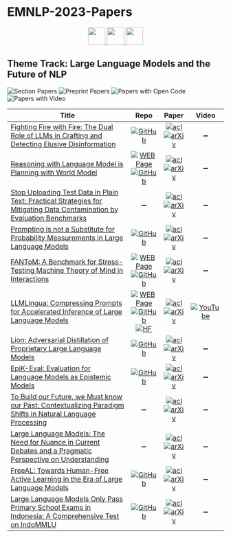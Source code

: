 # EMNLP-2023-Papers

<div align="center">
    <a href="https://github.com/DmitryRyumin/EMNLP-2023-Papers/blob/main/sections/nlp-applications.md">
        <img src="https://cdn.jsdelivr.net/gh/DmitryRyumin/NewEraAI-Papers@main/images/left.svg" width="40" alt="" />
    </a>
    <a href="https://github.com/DmitryRyumin/EMNLP-2023-Papers/">
        <img src="https://cdn.jsdelivr.net/gh/DmitryRyumin/NewEraAI-Papers@main/images/home.svg" width="40" alt="" />
    </a>
    <a href="https://github.com/DmitryRyumin/EMNLP-2023-Papers/blob/main/sections/human-centered-nlp.md">
        <img src="https://cdn.jsdelivr.net/gh/DmitryRyumin/NewEraAI-Papers@main/images/right.svg" width="40" alt="" />
    </a>
</div>

## Theme Track: Large Language Models and the Future of NLP

![Section Papers](https://img.shields.io/badge/Section%20Papers-12-42BA16) ![Preprint Papers](https://img.shields.io/badge/Preprint%20Papers-12-b31b1b) ![Papers with Open Code](https://img.shields.io/badge/Papers%20with%20Open%20Code-9-1D7FBF) ![Papers with Video](https://img.shields.io/badge/Papers%20with%20Video-1-FF0000)

<!-- 259, 393 -->
| **Title** | **Repo** | **Paper** | **Video** |
|-----------|:--------:|:---------:|:---------:|
| [Fighting Fire with Fire: The Dual Role of LLMs in Crafting and Detecting Elusive Disinformation](https://aclanthology.org/2023.emnlp-main.883) | [![GitHub](https://img.shields.io/github/stars/mickeymst/F3)](https://github.com/mickeymst/F3) | [![acl](https://img.shields.io/badge/pdf-ACL%20Anthology-CBCBCC.svg)](https://aclanthology.org/2023.emnlp-main.883.pdf) <br /> [![arXiv](https://img.shields.io/badge/arXiv-2310.15515-b31b1b.svg)](http://arxiv.org/abs/2310.15515) | :heavy_minus_sign: |
| [Reasoning with Language Model is Planning with World Model](https://aclanthology.org/2023.emnlp-main.507) | [![WEB Page](https://img.shields.io/badge/WEB-Page-159957.svg)](https://www.llm-reasoners.net) <br /> [![GitHub](https://img.shields.io/github/stars/Ber666/llm-reasoners)](https://github.com/Ber666/llm-reasoners) | [![acl](https://img.shields.io/badge/pdf-ACL%20Anthology-CBCBCC.svg)](https://aclanthology.org/2023.emnlp-main.507.pdf) <br /> [![arXiv](https://img.shields.io/badge/arXiv-2305.14992-b31b1b.svg)](http://arxiv.org/abs/2305.14992) | :heavy_minus_sign: |
| [Stop Uploading Test Data in Plain Text: Practical Strategies for Mitigating Data Contamination by Evaluation Benchmarks](https://aclanthology.org/2023.emnlp-main.308) | :heavy_minus_sign: | [![acl](https://img.shields.io/badge/pdf-ACL%20Anthology-CBCBCC.svg)](https://aclanthology.org/2023.emnlp-main.308.pdf) <br /> [![arXiv](https://img.shields.io/badge/arXiv-2305.10160-b31b1b.svg)](http://arxiv.org/abs/2305.10160) | :heavy_minus_sign: |
| [Prompting is not a Substitute for Probability Measurements in Large Language Models](https://aclanthology.org/2023.emnlp-main.306) | [![GitHub](https://img.shields.io/github/stars/jennhu/metalinguistic-prompting)](https://github.com/jennhu/metalinguistic-prompting) | [![acl](https://img.shields.io/badge/pdf-ACL%20Anthology-CBCBCC.svg)](https://aclanthology.org/2023.emnlp-main.306.pdf) <br /> [![arXiv](https://img.shields.io/badge/arXiv-2305.13264-b31b1b.svg)](http://arxiv.org/abs/2305.13264) | :heavy_minus_sign: |
| [FANToM: A Benchmark for Stress-Testing Machine Theory of Mind in Interactions](https://aclanthology.org/2023.emnlp-main.890) | [![WEB Page](https://img.shields.io/badge/WEB-Page-159957.svg)](https://hyunw.kim/fantom/) <br /> [![GitHub](https://img.shields.io/github/stars/skywalker023/fantom)](https://github.com/skywalker023/fantom) | [![acl](https://img.shields.io/badge/pdf-ACL%20Anthology-CBCBCC.svg)](https://aclanthology.org/2023.emnlp-main.890.pdf) <br /> [![arXiv](https://img.shields.io/badge/arXiv-2310.15421-b31b1b.svg)](http://arxiv.org/abs/2310.15421) | :heavy_minus_sign: |
| [LLMLingua: Compressing Prompts for Accelerated Inference of Large Language Models](https://aclanthology.org/2023.emnlp-main.825) | [![WEB Page](https://img.shields.io/badge/WEB-Page-159957.svg)](https://llmlingua.com/) <br /> [![GitHub](https://img.shields.io/github/stars/microsoft/LLMLingua)](https://github.com/microsoft/LLMLingua) <br /> [![HF](https://img.shields.io/badge/🤗-demo-FFD21F.svg)](https://huggingface.co/spaces/microsoft/LLMLingua) | [![acl](https://img.shields.io/badge/pdf-ACL%20Anthology-CBCBCC.svg)](https://aclanthology.org/2023.emnlp-main.825.pdf) <br /> [![arXiv](https://img.shields.io/badge/arXiv-2310.05736-b31b1b.svg)](http://arxiv.org/abs/2310.05736) | [![YouTube](https://img.shields.io/badge/YouTube-%23FF0000.svg?style=for-the-badge&logo=YouTube&logoColor=white)](https://www.youtube.com/watch?v=A512OoJLVLw) |
| [Lion: Adversarial Distillation of Proprietary Large Language Models](https://aclanthology.org/2023.emnlp-main.189) | [![GitHub](https://img.shields.io/github/stars/YJiangcm/Lion)](https://github.com/YJiangcm/Lion) | [![acl](https://img.shields.io/badge/pdf-ACL%20Anthology-CBCBCC.svg)](https://aclanthology.org/2023.emnlp-main.189.pdf) <br /> [![arXiv](https://img.shields.io/badge/arXiv-2305.12870-b31b1b.svg)](http://arxiv.org/abs/2305.12870) | :heavy_minus_sign: |
| [EpiK-Eval: Evaluation for Language Models as Epistemic Models](https://aclanthology.org/2023.emnlp-main.593) | [![GitHub](https://img.shields.io/github/stars/chandar-lab/EpiK-Eval)](https://github.com/chandar-lab/EpiK-Eval) | [![acl](https://img.shields.io/badge/pdf-ACL%20Anthology-CBCBCC.svg)](https://aclanthology.org/2023.emnlp-main.593.pdf) <br /> [![arXiv](https://img.shields.io/badge/arXiv-2310.15372-b31b1b.svg)](http://arxiv.org/abs/2310.15372) | :heavy_minus_sign: |
| [To Build our Future, we Must know our Past: Contextualizing Paradigm Shifts in Natural Language Processing](https://aclanthology.org/2023.emnlp-main.822) | :heavy_minus_sign: | [![acl](https://img.shields.io/badge/pdf-ACL%20Anthology-CBCBCC.svg)](https://aclanthology.org/2023.emnlp-main.822.pdf) <br /> [![arXiv](https://img.shields.io/badge/arXiv-2310.07715-b31b1b.svg)](http://arxiv.org/abs/2310.07715) | :heavy_minus_sign: |
| [Large Language Models: The Need for Nuance in Current Debates and a Pragmatic Perspective on Understanding](https://aclanthology.org/2023.emnlp-main.779) | :heavy_minus_sign: | [![acl](https://img.shields.io/badge/pdf-ACL%20Anthology-CBCBCC.svg)](https://aclanthology.org/2023.emnlp-main.779.pdf) <br /> [![arXiv](https://img.shields.io/badge/arXiv-2310.19671-b31b1b.svg)](http://arxiv.org/abs/2310.19671) | :heavy_minus_sign: |
| [FreeAL: Towards Human-Free Active Learning in the Era of Large Language Models](https://aclanthology.org/2023.emnlp-main.896) | [![GitHub](https://img.shields.io/github/stars/Justherozen/FreeAL)](https://github.com/Justherozen/FreeAL) | [![acl](https://img.shields.io/badge/pdf-ACL%20Anthology-CBCBCC.svg)](https://aclanthology.org/2023.emnlp-main.896.pdf) <br /> [![arXiv](https://img.shields.io/badge/arXiv-2311.15614-b31b1b.svg)](http://arxiv.org/abs/2311.15614) | :heavy_minus_sign: |
| [Large Language Models Only Pass Primary School Exams in Indonesia: A Comprehensive Test on IndoMMLU](https://aclanthology.org/2023.emnlp-main.760) | [![GitHub](https://img.shields.io/github/stars/fajri91/IndoMMLU)](https://github.com/fajri91/IndoMMLU) | [![acl](https://img.shields.io/badge/pdf-ACL%20Anthology-CBCBCC.svg)](https://aclanthology.org/2023.emnlp-main.760.pdf) <br /> [![arXiv](https://img.shields.io/badge/arXiv-2310.04928-b31b1b.svg)](http://arxiv.org/abs/2310.04928) | :heavy_minus_sign: |

